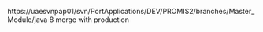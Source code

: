 
https://uaesvnpap01/svn/PortApplications/DEV/PROMIS2/branches/Master_Module/java 8 merge with production
